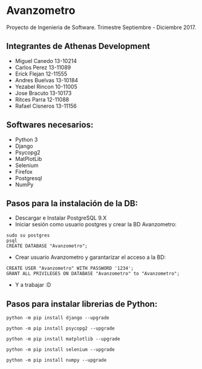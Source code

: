 # Avanzometro
Proyecto de Ingenieria de Software. Trimestre Septiembre - Diciembre 2017.

## Integrantes de Athenas Development
 - Miguel Canedo 13-10214
 - Carlos Perez 13-11089
 - Erick Flejan 12-11555
 - Andres Buelvas 13-10184
 - Yezabel Rincon 10-11005
 - Jose Bracuto 13-10173
 - Ritces Parra 12-11088
 - Rafael Cisneros 13-11156
 
## Softwares necesarios:
  - Python 3
  - Django
  - Psycopg2
  - MatPlotLib
  - Selenium
  - Firefox
  - Postgresql
  - NumPy
  
## Pasos para la instalación de la DB:
- Descargar e Instalar PostgreSQL 9.X
- Iniciar sesión como usuario postgres y crear la BD Avanzometro:
```
sudo su postgres
psql
CREATE DATABASE "Avanzometro";
```
- Crear usuario Avanzometro y garantarizar el acceso a la BD:
```
CREATE USER "Avanzometro" WITH PASSWORD '1234';
GRANT ALL PRIVILEGES ON DATABASE "Avanzometro" to "Avanzometro";
```
- Y a trabajar :D

## Pasos para instalar librerias de Python:
 ```
 python -m pip install django --upgrade
 
 python -m pip install psycopg2 --upgrade
 
 python -m pip install matplotlib --upgrade
 
 python -m pip install selenium --upgrade
 
 python -m pip install numpy --upgrade
 ```
